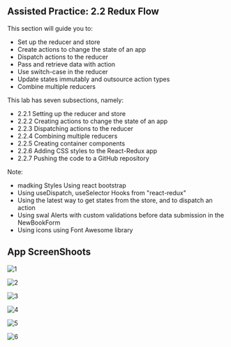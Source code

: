 ## Assisted Practice: 2.2 Redux Flow

This section will guide you to: 
 - Set up the reducer and store
- Create actions to change the state of an app 
- Dispatch actions to the reducer 
- Pass and retrieve data with action 
- Use switch-case in the reducer 
- Update states immutably and outsource action types 
- Combine multiple reducers

This lab has seven subsections, namely:
- 2.2.1 Setting up the reducer and store
- 2.2.2 Creating actions to change the state of an app
- 2.2.3 Dispatching actions to the reducer
- 2.2.4 Combining multiple reducers
- 2.2.5 Creating container components
- 2.2.6 Adding CSS styles to the React-Redux app
- 2.2.7 Pushing the code to a GitHub repository

Note:
- madking Styles Using react bootstrap 
- Using useDispatch, useSelector Hooks from "react-redux"
- Using the latest way to get states from the store, and to dispatch an action
- Using swal Alerts with custom validations before data submission in the NewBookForm
- Using icons using Font Awesome library

## App ScreenShoots

![1](https://drive.google.com/uc?export=view&id=1DvEFTbkUo6R1dgHwYs66DzK527BD6VuU)

![2](https://drive.google.com/uc?export=view&id=19QnFaizz7PS3MzoC1-PuMTWpd2LJrgUW)

![3](https://drive.google.com/uc?export=view&id=14MXt3dxuLiqO8PjwxJcQg_z-PbPmT_WY)

![4](https://drive.google.com/uc?export=view&id=1AB2aNdsJf8OVRZby2UsRfoFdWQvdtdhz)

![5](https://drive.google.com/uc?export=view&id=1Udbgy6ApW-2ghrxCF-UbHDGfigQdalaC)

![6](https://drive.google.com/uc?export=view&id=1f7qfRi8_R2CE3LMshO4WvJZ2n2RSQy3D)